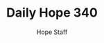 ---
image: /assets/img/daily-hope-default-artwork.png
title: Daily Hope 340
number: 340
categories:
  - Daily Hope
author: Hope Staff
notes: Daily Hope 340
embed: >-
  <iframe style="border-radius:12px" src="https://open.spotify.com/embed/episode/4wueJNmKZoIWN607KkBcsg?utm_source=generator" width="100%" height="152" frameBorder="0" allowfullscreen="" allow="autoplay; clipboard-write; encrypted-media; fullscreen; picture-in-picture" loading="lazy"></iframe>
---